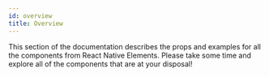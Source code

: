 ```yaml
---
id: overview
title: Overview
---
```


This section of the documentation describes the props and examples for all the components from React Native Elements. Please take some time and explore all of the components that are at your disposal!
